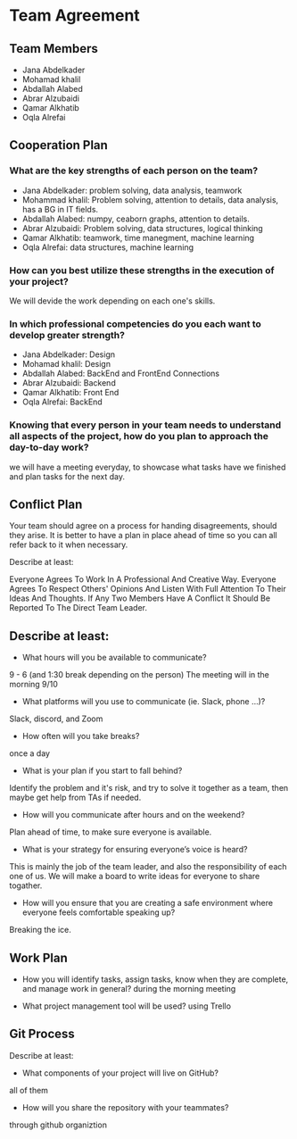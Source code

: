 # Team Agreement

## Team Members

- Jana Abdelkader
- Mohamad khalil
- Abdallah Alabed
- Abrar Alzubaidi
- Qamar Alkhatib
- Oqla Alrefai

## Cooperation Plan

### What are the key strengths of each person on the team?

- Jana Abdelkader: problem solving, data analysis, teamwork
- Mohammad khalil: Problem solving, attention to details, data analysis, has a BG in IT fields. 
- Abdallah Alabed: numpy, ceaborn graphs, attention to details.
- Abrar Alzubaidi: Problem solving, data structures, logical thinking
- Qamar Alkhatib: teamwork, time manegment, machine learning
- Oqla Alrefai: data structures, machine learning

### How can you best utilize these strengths in the execution of your project?

We will devide the work depending on each one's skills. 

### In which professional competencies do you each want to develop greater strength?

- Jana Abdelkader: Design
- Mohamad khalil: Design
- Abdallah Alabed: BackEnd and FrontEnd Connections
- Abrar Alzubaidi: Backend
- Qamar Alkhatib: Front End
- Oqla Alrefai: BackEnd

### Knowing that every person in your team needs to understand all aspects of the project, how do you plan to approach the day-to-day work?

we will have a meeting everyday, to showcase what tasks have we finished and plan tasks for the next day. 

## Conflict Plan


Your team should agree on a process for handing disagreements, should they arise. It is better to have a plan in place ahead of time so you can all refer back to it when necessary.

Describe at least:

Everyone Agrees To Work In A Professional And Creative Way.
Everyone Agrees To Respect Others' Opinions And Listen With Full Attention To Their Ideas And Thoughts.
If Any Two Members Have A Conflict It Should Be Reported To The Direct Team Leader.

## Describe at least:

- What hours will you be available to communicate?

9 - 6  (and 1:30 break depending on the person)
The meeting will in the morning 9/10

- What platforms will you use to communicate (ie. Slack, phone …)?

Slack, discord, and Zoom

- How often will you take breaks?

once a day

- What is your plan if you start to fall behind?

Identify the problem and it's risk, and try to solve it together as a team, then maybe get help from TAs if needed.

- How will you communicate after hours and on the weekend?

Plan ahead of time, to make sure everyone is available. 

- What is your strategy for ensuring everyone’s voice is heard?

This is mainly the job of the team leader, and also the responsibility of each one of us. 
We will make a board to write ideas for everyone to share togather.

- How will you ensure that you are creating a safe environment where everyone feels comfortable speaking up?

Breaking the ice. 

## Work Plan

- How you will identify tasks, assign tasks, know when they are complete, and manage work in general?
during the morning meeting

- What project management tool will be used?
using Trello 

## Git Process

Describe at least:

- What components of your project will live on GitHub?

all of them

- How will you share the repository with your teammates?

through github organiztion
